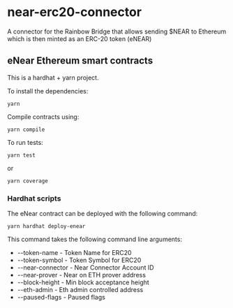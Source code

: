 # near-erc20-connector
A connector for the Rainbow Bridge that allows sending $NEAR to Ethereum which is then minted as an ERC-20 token (eNEAR)

## eNear Ethereum smart contracts

This is a hardhat + yarn project.

To install the dependencies:

```
yarn
```

Compile contracts using:

```
yarn compile
```

To run tests:

```
yarn test
```

or

```
yarn coverage
```

### Hardhat scripts

The eNear contract can be deployed with the following command:

```
yarn hardhat deploy-enear
```

This command takes the following command line arguments:

- --token-name - Token Name for ERC20
- --token-symbol - Token Symbol for ERC20
- --near-connector - Near Connector Account ID
- --near-prover - Near on ETH prover address
- --block-height - Min block acceptance height
- --eth-admin - Eth admin controlled address
- --paused-flags - Paused flags
